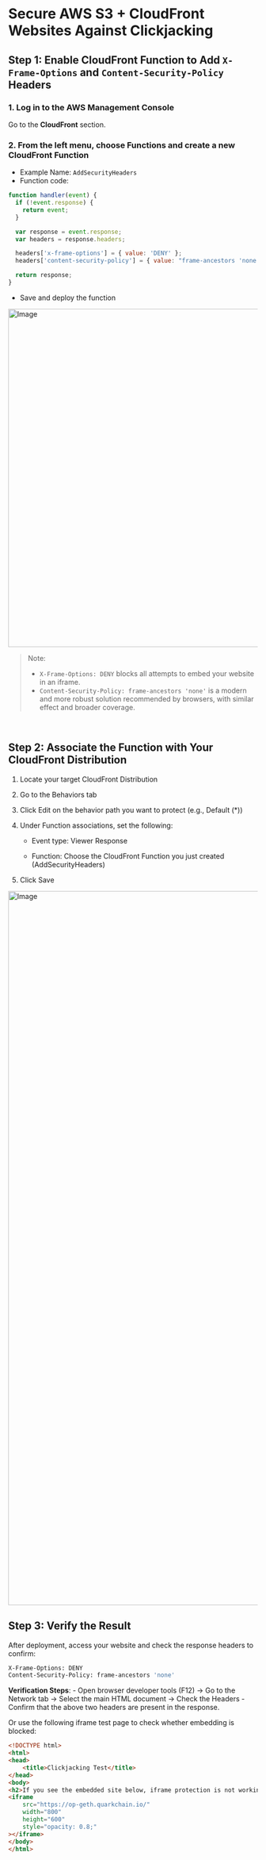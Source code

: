 # Secure AWS S3 + CloudFront Websites Against Clickjacking

## Step 1: Enable CloudFront Function to Add `X-Frame-Options` and `Content-Security-Policy` Headers

### 1. Log in to the AWS Management Console
Go to the **CloudFront** section.

### 2. From the left menu, choose **Functions** and create a new CloudFront Function
- Example Name: `AddSecurityHeaders`
- Function code:

```javascript
function handler(event) {
  if (!event.response) {
    return event;
  }

  var response = event.response;
  var headers = response.headers;

  headers['x-frame-options'] = { value: 'DENY' };
  headers['content-security-policy'] = { value: "frame-ancestors 'none'" };

  return response;
}
```

- Save and deploy the function

<img width="3310" height="682" alt="Image" src="https://github.com/user-attachments/assets/9f213f2b-72c6-4343-b818-211486c641f0" />

> Note:
> - `X-Frame-Options: DENY` blocks all attempts to embed your website in an iframe.
> - `Content-Security-Policy: frame-ancestors 'none'` is a modern and more robust solution recommended by browsers, with similar effect and broader coverage.

<br>



## Step 2: Associate the Function with Your CloudFront Distribution

1. Locate your target CloudFront Distribution

2. Go to the Behaviors tab

3. Click Edit on the behavior path you want to protect (e.g., Default (*))

4. Under Function associations, set the following:

    - Event type: Viewer Response

    - Function: Choose the CloudFront Function you just created (AddSecurityHeaders)

5. Click Save

<img width="3258" height="1440" alt="Image" src="https://github.com/user-attachments/assets/b1286f0b-3f3f-4d7c-9529-4bfcad97df41" />

<br>


## Step 3: Verify the Result
After deployment, access your website and check the response headers to confirm:

```bash
X-Frame-Options: DENY
Content-Security-Policy: frame-ancestors 'none'
```

**Verification Steps**:
    - Open browser developer tools (F12) → Go to the Network tab → Select the main HTML document → Check the Headers
    - Confirm that the above two headers are present in the response.

Or use the following iframe test page to check whether embedding is blocked:
```html
<!DOCTYPE html>
<html>
<head>
    <title>Clickjacking Test</title>
</head>
<body>
<h2>If you see the embedded site below, iframe protection is not working</h2>
<iframe
    src="https://op-geth.quarkchain.io/"
    width="800"
    height="600"
    style="opacity: 0.8;"
></iframe>
</body>
</html>
```
